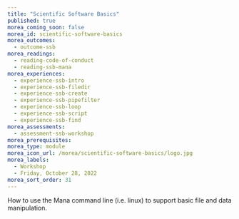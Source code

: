 ```yaml
---
title: "Scientific Software Basics"
published: true
morea_coming_soon: false
morea_id: scientific-software-basics
morea_outcomes:
  - outcome-ssb
morea_readings:
  - reading-code-of-conduct
  - reading-ssb-mana
morea_experiences:
  - experience-ssb-intro
  - experience-ssb-filedir
  - experience-ssb-create
  - experience-ssb-pipefilter
  - experience-ssb-loop
  - experience-ssb-script
  - experience-ssb-find
morea_assessments:
  - assessment-ssb-workshop
morea_prerequisites:
morea_type: module
morea_icon_url: /morea/scientific-software-basics/logo.jpg
morea_labels:
  - Workshop
  - Friday, October 28, 2022
morea_sort_order: 31
---
```


How to use the Mana command line (i.e. linux) to support basic file and data manipulation.
